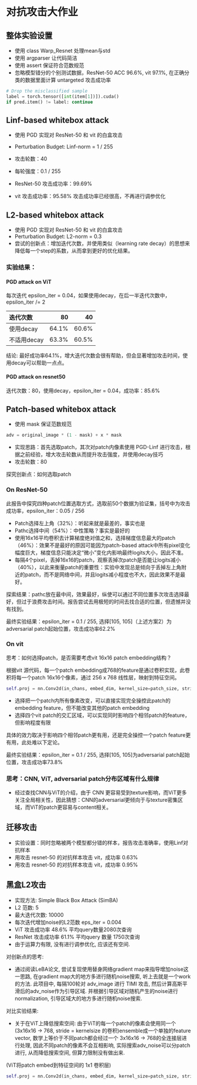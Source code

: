 # 对抗攻击大作业

## 整体实验设置
- 使用 class Warp_Resnet 处理mean与std
- 使用 argparser 让代码简洁
- 使用 assert 保证符合范数规范
- 忽略模型错分的个别测试数据，ResNet-50 ACC 96.6%, vit 97.1%, 在正确分类的数据里面计算 untargeted 攻击成功率
```python
# Drop the misclassified sample
label = torch.tensor([int(item[1])]).cuda()
if pred.item() != label: continue
```

## Linf-based whitebox attack

- 使用 PGD 实现对 ResNet-50 和 vit 的白盒攻击
- Perturbation Budget: Linf-norm = 1 / 255
- 攻击轮数：40
- 每轮强度：0.1 / 255

- ResNet-50 攻击成功率：99.69%
- vit 攻击成功率：95.58%
攻击成功率已经很高，不再进行调参优化


## L2-based whitebox attack

- 使用 PGD 实现对 ResNet-50 和 vit 的白盒攻击
- Perturbation Budget: L2-norm = 0.3
- 尝试的创新点：增加迭代次数，并使用类似（learning rate decay）的思想来降低每一个step的系数，从而拿到更好的优化结果。

### 实验结果：

#### PGD attack on ViT

每次迭代 epsilon_iter = 0.04，如果使用decay，在后一半迭代次数中，epsilon_iter /= 2

| 迭代次数 | 80 | 40 |
| :-----| ----: | ----: |
| 使用decay | 64.1% | 60.6% |
| 不适用decay | 63.3% | 60.5% |

结论: 最好成功率64.1%，增大迭代次数会很有帮助，但会显著增加攻击时间，使用decay可以帮助一点点。

#### PGD attack on resnet50

迭代次数：80，使用decay，epsilon_iter = 0.04，成功率：85.6%

## Patch-based whitebox attack

- 使用 mask 保证范数规范
```python
adv = original_image * (1 - mask) + x * mask
```
- 实现思路：首先选取patch，其次对patch内像素使用 PGD-Linf 进行攻击，根据之前经验，增大攻击轮数从而提升攻击强度，并使用decay技巧
- 攻击轮数：80

探究创新点：如何选取patch

### On ResNet-50

此报告中探究四种patch位置选取方式，选取前50个数据为验证集，括号中为攻击成功率，epsilon_iter：0.05 / 256

- Patch选择左上角（32%）：听起来就是最差的，事实也是
- Pathc选择中间（54%）：中性策略？事实是最好的
- 使用16x16平均卷积去计算梯度绝对值之和，选择梯度信息最大的patch（46%）：效果不是最好的原因可能因为patch-based attack中所有pixel变化幅度巨大，梯度信息只能决定“微小”变化内影响最终logits大小，因此不准。 
- 每隔4个pixel，丢掉16x16的patch，观察丢掉次patch是否能让logits减小（40%），以此来衡量patch的重要性：实验中发现总是倾向于丢掉左上角附近的patch，而不是网络中间，并且logits减小程度也不大，因此效果不是最好。

探索结果：pathc放在最中间，效果最好，纵使可以通过不同位置多次攻击选择最好，但过于浪费攻击时间。报告尝试去用极短的时间去找合适的位置，但遗憾并没有找到。

最终实验结果：epsilon_iter = 0.1 / 255,  选择[105, 105]（上述方案2）为adversarial patch起始位置，攻击成功率62.2%

### On vit

思考：如何选择patch，是否需要考虑vit 16x16 patch embedding结构？

根据vit 源代码，每一个patch embedding成768的feature是通过卷积实现，此卷积将每一个patch 16x16个像素，通过 256 x 768 线性层，映射到特征空间。

```python
self.proj = nn.Conv2d(in_chans, embed_dim, kernel_size=patch_size, stride=patch_size)
```
- 选择把一个patch内所有像素改变，可以直接实现完全操控此patch的embedding feature，但不能改变其他的patch embedding
- 选择四个vit patch的交汇区域，可以实现同时影响四个相邻patch的feature，但影响程度有限

具体的效力取决于影响四个相邻patch更有用，还是完全操控一个patch feature更有用，此处难以下定论。

最终实验结果：epsilon_iter = 0.1 / 255, 选择[105, 105]为adversarial patch起始位置，攻击成功率73.8%

### 思考：CNN, ViT, adversarial patch分布区域有什么规律
- 经过查找CNN与ViT的介绍，由于 CNN 更容易受到texture影响，而ViT更多关注全局相关性，因此猜想：CNN的adversarial更倾向于与texture密集区域，而ViT的patch更容易与content相关。

## 迁移攻击

- 实验设置：同时忽略被两个模型都分错的样本，报告攻击准确率，使用Linf对抗样本
- 用攻击 resnet-50 的对抗样本攻击 vit，成功率 0.63%
- 用攻击 resnet-50 的对抗样本攻击 vit，成功率 0.95%

## 黑盒L2攻击

- 实现方法: Simple Black Box Attack (SimBA)
- L2 范数: 5
- 最大迭代次数: 10000
- 每次迭代增加noise的L2范数 eps_iter = 0.004
- ViT 攻击成功率 48.6% 平均query数量2080次查询
- ResNet 攻击成功率 61.1% 平均query 数量 1750次查询
- 由于运算力有限, 没有进行调参优化, 应该还有空间.

对创新点的思考:

- 通过阅读LeBA论文, 尝试复现使用替身网络gradient map来指导增加noise这一思路, 在gradient map大的地方多进行随机noise搜索, 听上去就是一个work的方法. 此项目中, 每隔100轮对 adv_image 进行 TIMI 攻击, 然后计算高斯平滑后的adv_noise作为引导区域. 并根据引导区域对随机产生的noise进行normalization, 引导区域大的地方多进行随机noise搜索.

对比实验结果: 

- 关于在ViT上降低搜索空间: 由于ViT的每一个patch的像素会使用同一个(3x16x16 -> 768, stride = kernelsize 的卷积)ensemble成一个单独的feature vector, 数学上等价于不同patch都会经过一个 3x16x16 -> 768的全连接层进行处理, 因此不同patch的像素不会互相影响, 实际搜索adv_noise可以分patch进行, 从而降低搜索空间, 但算力限制没有做出来.

(ViT将patch embed到特征空间的 1x1 卷积层)
```python
self.proj = nn.Conv2d(in_chans, embed_dim, kernel_size=patch_size, stride=patch_size)
```
